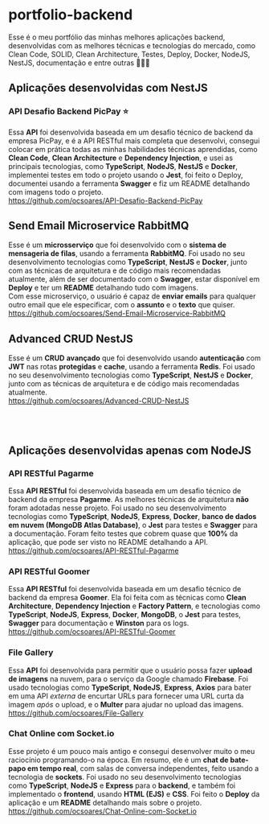 # portfolio-backend

Esse é o meu portfólio das minhas melhores aplicações backend, desenvolvidas com as melhores técnicas e tecnologias do mercado, como Clean Code, SOLID, Clean Architecture, Testes, Deploy, Docker, NodeJS, NestJS, documentação e entre outras 👨‍💻💼

## Aplicações desenvolvidas com NestJS

### API Desafio Backend PicPay ⭐

Essa **API** foi desenvolvida baseada em um desafio técnico de backend da empresa PicPay, e é a API RESTful mais completa que desenvolvi, consegui colocar em prática todas as minhas habilidades técnicas aprendidas, como **Clean Code**, **Clean Architecture** e **Dependency Injection**, e usei as principais tecnologias, como **TypeScript**, **NodeJS**, **NestJS** e **Docker**, implementei testes em todo o projeto usando o **Jest**, foi feito o Deploy, documentei usando a ferramenta **Swagger** e fiz um README detalhando com imagens todo o projeto.<br>
https://github.com/ocsoares/API-Desafio-Backend-PicPay

## Send Email Microservice RabbitMQ

Esse é um **microsserviço** que foi desenvolvido com o **sistema de mensageria de filas**, usando a ferramenta **RabbitMQ**. Foi usado no seu desenvolvimento tecnologias como **TypeScript**, **NestJS** e **Docker**, junto com as técnicas de arquitetura e de código mais recomendadas atualmente, além de ser documentado com o **Swagger**, estar disponível em **Deploy** e ter um **README** detalhando tudo com imagens.<br>
Com esse microserviço, o usuário é capaz de **enviar emails** para qualquer outro email que ele especificar, com o **assunto** e o **texto** que quiser.<br>
https://github.com/ocsoares/Send-Email-Microservice-RabbitMQ

## Advanced CRUD NestJS

Esse é um **CRUD** **avançado** que foi desenvolvido usando **autenticação** com **JWT** nas rotas **protegidas** e **cache**, usando a ferramenta **Redis**. Foi usado no seu desenvolvimento tecnologias como **TypeScript**, **NestJS** e **Docker**, junto com as técnicas de arquitetura e de código mais recomendadas atualmente.<br>
https://github.com/ocsoares/Advanced-CRUD-NestJS

<br>
<br>

## Aplicações desenvolvidas apenas com NodeJS

### API RESTful Pagarme

Essa **API RESTful** foi desenvolvida baseada em um desafio técnico de backend da empresa **Pagarme**. As melhores técnicas de arquitetura **não** foram adotadas nesse projeto. Foi usado no seu desenvolvimento tecnologias como **TypeScript**, **NodeJS**, **Express**, **Docker**, **banco de dados em nuvem (MongoDB Atlas Database)**, o **Jest** para testes e **Swagger** para a documentação. Foram feito testes que cobrem quase que **100%** da aplicação, que pode ser visto no README detalhando a API.<br>
https://github.com/ocsoares/API-RESTful-Pagarme

### API RESTful Goomer

Essa **API RESTful** foi desenvolvida baseada em um desafio técnico de backend da empresa **Goomer**. Ela foi feita com as técnicas como **Clean Architecture**, **Dependency Injection** e **Factory Pattern**, e tecnologias como **TypeScript**, **NodeJS**, **Express**, **Docker**, **MongoDB**, o **Jest** para testes, **Swagger** para documentação e **Winston** para os logs.<br>
https://github.com/ocsoares/API-RESTful-Goomer

### File Gallery

Essa **API** foi desenvolvida para permitir que o usuário possa fazer **upload de imagens** na nuvem, para o serviço da Google chamado **Firebase**. Foi usado tecnologias como **TypeScript**, **NodeJS**, **Express**, **Axios** para bater em uma API _externa_ de encurtar URLs para fornecer uma URL curta da imagem _após_ o upload, e o **Multer** para ajudar no upload das imagens.<br>
https://github.com/ocsoares/File-Gallery

### Chat Online com Socket.io

Esse projeto é um pouco mais antigo e consegui desenvolver muito o meu raciocínio programando-o na época. Em resumo, ele é um **chat de bate-papo em tempo real**, com salas de conversa independentes, feito usando a tecnologia de **sockets**. Foi usado no seu desenvolvimento tecnologias como **TypeScript**, **NodeJS** e **Express** para o **backend**, e também foi implementado o **frontend**, usando **HTML (EJS)** e **CSS**. Foi feito o **Deploy** da aplicação e um **README** detalhando mais sobre o projeto.<br>
https://github.com/ocsoares/Chat-Online-com-Socket.io
